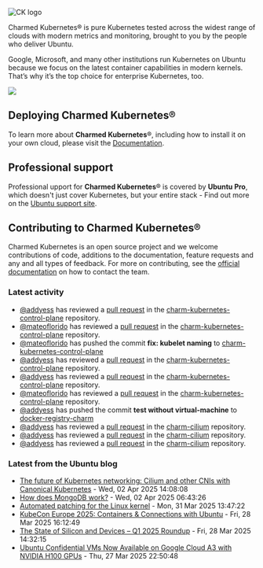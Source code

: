 ![CK logo](https://assets.ubuntu.com/v1/451d4cf4-Charmed+Kubernetes_RGB_onWhite_2022.svg)

Charmed Kubernetes® is pure Kubernetes tested across the widest range of clouds with modern metrics and monitoring, brought to you by the people who deliver Ubuntu.

Google, Microsoft, and many other institutions run Kubernetes on Ubuntu because we focus on the latest container capabilities in modern kernels. That’s why it’s the top choice for enterprise Kubernetes, too.

![](https://assets.ubuntu.com/v1/843c77b6-juju-at-a-glace.svg)

## Deploying Charmed Kubernetes®

To learn more about **Charmed Kubernetes**®, including how to install it on your own cloud, please visit the [Documentation][docs].

## Professional support

Professional upport for **Charmed Kubernetes**® is covered by **Ubuntu Pro**, which doesn't just cover Kubernetes, but your entire stack - Find out more on the [Ubuntu support site](https://ubuntu.com/support).

## Contributing to Charmed Kubernetes®

Charmed Kubernetes is an open source project and we welcome contributions of code, additions to the documentation, feature requests and any and all types of feedback. For more on contributing, see the [official documentation][get-in-touch] on how to contact the team.

<!-- LINKS -->
[docs]: https://ubuntu.com/kubernetes/docs
[get-in-touch]: https://ubuntu.com/kubernetes/docs/get-in-touch

### Latest activity

<!-- activity starts -->
 - [@addyess](https://github.com/addyess) has reviewed a [pull request](https://github.com/charmed-kubernetes/charm-kubernetes-control-plane/pull/376) in the [charm-kubernetes-control-plane](https://github.com/charmed-kubernetes/charm-kubernetes-control-plane) repository.
 - [@mateoflorido](https://github.com/mateoflorido) has reviewed a [pull request](https://github.com/charmed-kubernetes/charm-kubernetes-control-plane/pull/376) in the [charm-kubernetes-control-plane](https://github.com/charmed-kubernetes/charm-kubernetes-control-plane) repository.
 - [@mateoflorido](https://github.com/mateoflorido) has pushed the commit **fix: kubelet naming** to [charm-kubernetes-control-plane](https://github.com/charmed-kubernetes/charm-kubernetes-control-plane)
 - [@addyess](https://github.com/addyess) has reviewed a [pull request](https://github.com/charmed-kubernetes/charm-kubernetes-control-plane/pull/376) in the [charm-kubernetes-control-plane](https://github.com/charmed-kubernetes/charm-kubernetes-control-plane) repository.
 - [@addyess](https://github.com/addyess) has reviewed a [pull request](https://github.com/charmed-kubernetes/charm-kubernetes-control-plane/pull/376) in the [charm-kubernetes-control-plane](https://github.com/charmed-kubernetes/charm-kubernetes-control-plane) repository.
 - [@mateoflorido](https://github.com/mateoflorido) has reviewed a [pull request](https://github.com/charmed-kubernetes/charm-kubernetes-control-plane/pull/376) in the [charm-kubernetes-control-plane](https://github.com/charmed-kubernetes/charm-kubernetes-control-plane) repository.
 - [@addyess](https://github.com/addyess) has pushed the commit **test without virtual-machine** to [docker-registry-charm](https://github.com/charmed-kubernetes/docker-registry-charm)
 - [@addyess](https://github.com/addyess) has reviewed a [pull request](https://github.com/charmed-kubernetes/charm-cilium/pull/24) in the [charm-cilium](https://github.com/charmed-kubernetes/charm-cilium) repository.
 - [@addyess](https://github.com/addyess) has reviewed a [pull request](https://github.com/charmed-kubernetes/charm-cilium/pull/24) in the [charm-cilium](https://github.com/charmed-kubernetes/charm-cilium) repository.
 - [@addyess](https://github.com/addyess) has reviewed a [pull request](https://github.com/charmed-kubernetes/charm-cilium/pull/24) in the [charm-cilium](https://github.com/charmed-kubernetes/charm-cilium) repository.
<!-- activity ends -->

<!-- roadmap starts -->

<!-- roadmap ends -->

### Latest from the Ubuntu blog

<!-- blog starts -->
* [The future of Kubernetes networking: Cilium and other CNIs with Canonical Kubernetes](https://ubuntu.com//blog/canonical-kubernetes-cilium-and-other-cnis) - Wed, 02 Apr 2025 14:08:08 
* [How does MongoDB work?](https://ubuntu.com//blog/how-does-mongodb-work) - Wed, 02 Apr 2025 06:43:26 
* [Automated patching for the Linux kernel](https://ubuntu.com//blog/automated-patching-for-the-linux-kernel) - Mon, 31 Mar 2025 13:47:22 
* [KubeCon Europe 2025: Containers &amp; Connections with Ubuntu](https://ubuntu.com//blog/kubecon-europe-2025) - Fri, 28 Mar 2025 16:12:49 
* [The State of Silicon and Devices &#8211; Q1 2025 Roundup](https://ubuntu.com//blog/state-of-silicon-devices-q1) - Fri, 28 Mar 2025 14:32:15 
* [Ubuntu Confidential VMs Now Available on Google Cloud A3 with NVIDIA H100 GPUs](https://ubuntu.com//blog/ubuntu-confidential-vms-now-available-on-google-cloud-a3-with-nvidia-h100-gpus) - Thu, 27 Mar 2025 22:50:48 
<!-- blog ends -->

